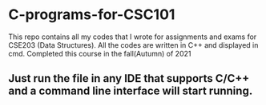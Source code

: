 # C-programs-for-CSC101
This repo contains all my codes that I wrote for assignments and exams for CSE203 (Data Structures). All the codes are written in C++ and displayed in cmd. Completed this course in the fall(Autumn) of 2021

## Just run the file in any IDE that supports C/C++ and a command line interface will start running.
